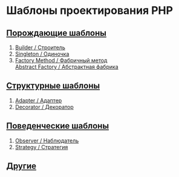 # Шаблоны проектирования PHP

## [Порождающие шаблоны](https://github.com/bad4iz/design_patterns_in_php/tree/master/creational)
  1. [Builder / Строитель](https://github.com/bad4iz/design_patterns_in_php/tree/master/creational/builder.php)   
  2. [Singleton / Одиночка](https://github.com/bad4iz/design_patterns_in_php/tree/master/creational/singleton.php)    
  3. [Factory Method / Фабричный метод](https://github.com/bad4iz/design_patterns_in_php/tree/master/creational/factoryMethod.php)    
  [Abstract Factory / Абстрактная фабрика]()  
  []()   
## [Структурные шаблоны](https://github.com/bad4iz/design_patterns_in_php/tree/master/structural)
  1. [Adapter / Адаптер](https://github.com/bad4iz/design_patterns_in_php/tree/master/structural/adapter.php)  
  2. [Decorator / Декоратор](https://github.com/bad4iz/design_patterns_in_php/tree/master/structural/decorator.php)  
    
## [Поведенческие шаблоны](https://github.com/bad4iz/design_patterns_in_php/tree/master/behavioral)
  1. [Observer / Наблюдатель]()  
  2. [Strategy / Стратегия](https://github.com/bad4iz/design_patterns_in_php/tree/master/behavioral/strategy.php)    
   
## [Другие](https://github.com/bad4iz/design_patterns_in_php/tree/master/also)

